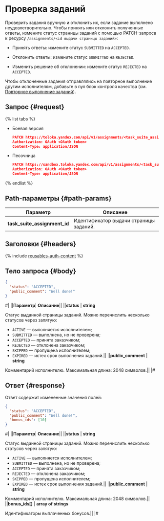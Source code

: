 # Проверка заданий

Проверить задания вручную и отклонить их, если задание выполнено неудовлетворительно. Чтобы принять или отклонить полученные ответы, измените статус страницы заданий с помощью PATCH-запроса к ресурсу `/assignments/<id выдачи страницы заданий>`:

- Принять ответы: измените статус `SUBMITTED` на `ACCEPTED`.
    
- Отклонить ответы: измените статус `SUBMITTED` на `REJECTED`.
    
- Изменить решение об отклонении: измените статус `REJECTED` на `ACCEPTED`.
    

Чтобы отклоненные задания отправлялись на повторное выполнение другим исполнителям, добавьте в пул блок контроля качества (см. [Повторное выполнение заданий](restore-task-overlap.md)).

## Запрос {#request}

{% list tabs %}

- Боевая версия

  ```json
  PATCH https://toloka.yandex.com/api/v1/assignments/<task_suite_assignment_id>
  Authorization: OAuth <OAuth token>
  Content-Type: application/JSON
  ```

- Песочница

  ```json
  PATCH https://sandbox.toloka.yandex.com/api/v1/assignments/<task_suite_assignment_id>
  Authorization: OAuth <OAuth token>
  Content-Type: application/JSON
  ```
{% endlist %}


## Path-параметры {#path-params}

Параметр | Описание
----- | -----
**task_suite_assignment_id** | Идентификатор выдачи страницы заданий.


## Заголовки {#headers}

{% include [reusables-auth-content](../_includes/reusables/id-reusables/auth-content.md) %}


## Тело запроса {#body}

```json
{
  "status": "ACCEPTED",
  "public_comment": "Well done!"
}
```

#|
||**Параметр**| **Описание**||
||**status** | **string**

Статус выданной страницы заданий. Можно перечислить несколько статусов через запятую:
- `ACTIVE` — выполняется исполнителем;
- `SUBMITTED` — выполнена, но не проверена;
- `ACCEPTED` — принята заказчиком;
- `REJECTED` — отклонена заказчиком;
- `SKIPPED` — пропущена исполнителем;
- `EXPIRED` — истек срок выполнения заданий.||
||**public_comment** | **string**

Комментарий исполнителю.
Максимальная длина: 2048 символов.||
|#


## Ответ {#response}

Ответ содержит измененные значения полей:

```json
{
  "status": "ACCEPTED",
  "public_comment": "Well done!",
  "bonus_ids": [10]
}
```

#|
||**Параметр**| **Описание**||
||**status** | **string**

Статус выданной страницы заданий. Можно перечислить несколько статусов через запятую:
- `ACTIVE` — выполняется исполнителем;
- `SUBMITTED` — выполнена, но не проверена;
- `ACCEPTED` — принята заказчиком;
- `REJECTED` — отклонена заказчиком;
- `SKIPPED` — пропущена исполнителем;
- `EXPIRED` — истек срок выполнения заданий.||
||**public_comment** | **string**

Комментарий исполнителю.
Максимальная длина: 2048 символов.||
||**bonus_ids[]** | **array of strings**

Идентификаторы выплаченных бонусов.||
|#


